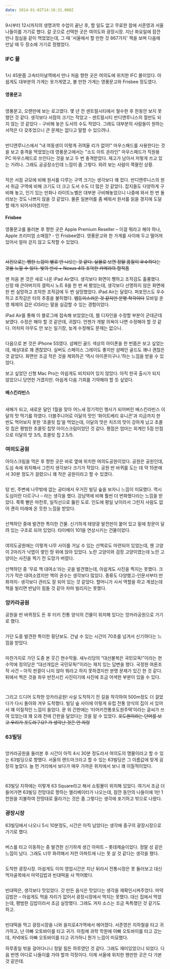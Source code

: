 ```yaml
---
date: 2014-01-02T14:18:31.000Z
---
```


<p>9시부터 12시까지의 생명과학 수업이 끝난 후, 할 일도 없고 무료한 참에 서준영과 서울 나들이를 가기로 했다. 갈 곳으로 선택한 곳은 여의도와 광장시장. 지난 화요일에 잠깐 만나 점심을 같이 먹었었는데, 그 때 '서울에서 할 만한 것 867가지' 책을 보며 다음에 만날 때 두 장소에 가기로 정했었다.</p>
<h3 id="ifc">IFC 몰</h3>
<p><img src="/images/migrated-photos/2014/Jan/IMG_20140102_142637.jpg" alt=""></p>
<p>1시 45분쯤 고속터미널역에서 만나 처음 향한 곳은 여의도에 위치한 IFC 몰이었다. 아쉽게도 대부분의 가게는 옷가게였고, 볼 만한 가게는 영풍문고와 Frisbee 정도였다.</p>
<h4 id="">영풍문고</h4>
<p><img src="/images/migrated-photos/2014/Jan/IMG_20140102_142907.jpg" alt=""></p>
<p>영풍문고, 오랜만에 보는 로고였다. 몇 년 전 센트럴시티에서 철수한 후 한동안 보지 못했던 것 같다. 생각보다 서점의 크기는 작았고 - 센트럴시티 반디앤루니스의 절반도 되지 않는 것 같았다 - 구비해 놓은 도서의 수도 적었다. 그래도 대부분의 사람들이 원하는 서적은 다 갖추었으니 큰 문제는 없다고 말할 수 있으려나.</p>
<p><img src="/images/migrated-photos/2014/Jan/IMG_20140102_145224.jpg" alt=""></p>
<p>반디앤루니스에서 &quot;내 여동생이 이렇게 귀여울 리가 없어!&quot; 마우스패드를 사용한다는 것을 보고 충격을 먹었었는데 영풍문고에서는 &quot;소드 아트 온라인&quot; 마우스패드가 직원용 PC 마우스패드로 쓰인다는 것을 보고 두 번 충격받았다. 재고가 남아서 저렇게 쓰고 있는 거려나. 그래도 공공장소인데 느낌이 좀 그렇다. 외려 보는 사람이 쪽팔린 상황.</p>
<p><img src="/images/migrated-photos/2014/Jan/IMG_20140102_145453.jpg" alt=""></p>
<p>작은 서점 규모에 비해 원서를 다루는 구역 크기는 생각보다 꽤 컸다. 반디앤루니스의 원서 취급 구역에 비해 크기도 더 크고 도서 수도 더 많은 것 같았다. 잡지들도 다양하게 구비해 놓고, 인기 있는 만화나 라이트노벨은 대부분 구비해놓았으니 나중에 와서 한 번 둘러보는 것도 나쁘지 않을 것 같았다. 물론 일본어를 좀 배워서 원서를 읽을 경지에 도달할 때가 되어서야겠지만.</p>
<h4 id="frisbee">Frisbee</h4>
<p>영풍문고를 둘러본 후 향한 곳은 Apple Premium Reseller – 이걸 뭐라고 해야 하나, Apple 프리미엄 소매점? - 인 Frisbee였다. 영풍문고와 한 가게를 사이에 두고 떨어져 있어서 얼마 걷지 않고 도착할 수 있었다.</p>
<p><img src="/images/migrated-photos/2014/Jan/IMG_20140102_151523.jpg" alt=""></p>
<p><img src="/images/migrated-photos/2014/Jan/IMG_20140102_151653.jpg" alt=""></p>
<p><s>사진으로는 쨍한 느낌이 별로 안 나오는 것 같다. 실물로 보면 정말 품질이 우수하다는 것을 느낄 수 있다. 빛의 반사 + Nexus 4의 조악한 카메라의 합작품</s></p>
<p>맨 처음 본 것은 새로 나온 iPad Air였다. 생각보다 화면이 쨍하고 조작감도 훌륭했다. 신정 때 큰아버지의 갤럭시 노트 8을 한 번 써 봤었는데, 생각보다 선명하지 않은 화면에 한 번 실망하고 조악한 조작감에 두 번 실망했었다. iPad Air는 달랐다. 퍼포먼스도 우수하고 조작감은 타의 추종을 불허했다. <s>앱등이스러운 것 같지만 분명 착각이다</s> 모바일 운영 체제의 갑은 iOS라는 말을 실감할 수 있는 경험이었다.</p>
<p>iPad Air를 통해 이 블로그에 접속해 보았었는데, 웹 디자인을 수정할 부분이 군데군데 보였다. 수정은 해야 할 것 같은데, 귀찮다. 언젠가 개발 의욕이 나면 수정해야 할 것 같다. 어차피 아무도 안 보는 일기장, 늦게 수정해도 문제는 없으니.</p>
<p><img src="/images/migrated-photos/2014/Jan/IMG_20140102_152014.jpg" alt=""></p>
<p>다음으로 본 것은 iPhone 5S였다. 샴페인 골드 색상의 아이폰을 한 번쯤은 보고 싶었는데, 예상대로 꽤 괜찮았다. 실버도 스페이스 그레이도 좋지만 샴페인 골드도 꽤나 괜찮은 것 같았다. 화면만 조금 작은 것을 제외하곤 ‘역시 아이폰이구나.’하는 느낌을 받을 수 있었다.</p>
<p>보고 싶었던 신형 Mac Pro는 아쉽게도 비치되어 있지 않았다. 아직 한국 출시가 되지 않았으니 당연한 거겠지만. 아쉽게 다음 기회를 기약해야 할 듯 싶었다.</p>
<h4 id="">배스킨라빈스</h4>
<p><img src="/images/migrated-photos/2014/Jan/IMG_20140102_152924.jpg" alt=""></p>
<p>새해가 되고, 새로운 달인 1월을 맞아 어느새 정기적인 행사가 되어버린 배스킨라빈스 이달의 맛 먹기를 하였다. 더블주니어로 이달의 맛인 ‘화이트베리 유니콘’과 지금까지 한 번도 먹어보지 못한 ‘초콜릿 칩’을 먹었는데, 이달의 맛은 치즈의 맛이 강하게 났고 초콜릿 칩은 평범한 초콜릿 칩맛 아이스크림이었던 것 같다. 평점은 엄마는 외계인 5점 만점으로 이달의 맛 3/5, 초콜릿 칩 2.5/5.</p>
<h3 id="">여의도공원</h3>
<p>아이스크림을 먹은 후 향한 곳은 바로 옆에 위치한 여의도공원이었다. 공원은 공원인데, 도심 속에 위치해서 그런지 생각보다 크기가 작았다. 공원 반 바퀴를 도는 데 약 15분에서 30분 정도가 걸렸으니 꽤 작은 공원이라고 할 수 있겠다.</p>
<p><img src="/images/migrated-photos/2014/Jan/IMG_20140102_154651-1.jpg" alt=""></p>
<p>텅 빈, 주변에 나무밖에 없는 공터에서 우거진 빌딩 숲을 보자니 느낌이 미묘했다. 역시 도심이란 다르구나 – 라는 생각을 했다. 강남역에 비해 훨씬 더 번화했다라는 느낌을 받았다. 쭉쭉 뻗은 마천루, 일직선으로 뚫린 도로. 인도에 평일 낮이라서 그런지 사람도 없어 괜히 미래에 온 듯한 느낌을 받았다.</p>
<p><img src="/images/migrated-photos/2014/Jan/IMG_20140102_155115.jpg" alt=""></p>
<p>산책하던 중에 발견한 특이한 건물. 신기하게 태양광 발전판이 붙어 있고 밑에 창문이 달려 있는 구조로 되어 있었다. 타이베이 101을 연상시키는 건물이었다.</p>
<p><img src="/images/migrated-photos/2014/Jan/IMG_20140102_155626.jpg" alt=""></p>
<p>여의도공원에는 이렇게 나무 사이를 거닐 수 있는 산책로도 마련되어 있었는데, 웬 고양이 2마리가 낙엽이 쌓인 땅 위에 앉아 있었다. 노란 고양이와 검정 고양이였는데 노란 고양이는 사진을 찍기 전 도망가 버렸다.</p>
<p>산책하던 중 ‘무료 책 대여소’라는 곳을 발견했는데, 아쉽게도 사진을 찍지는 못했다. 크기가 작은 대여소였지만 책의 권수는 생각보다 많았다. 종류도 다양했고-인문서부터 만화까지- 생각보다 관리도 잘 되어 있는 것 같았다. 할머니가 사서 역할을 하고 계셨는데 책을 빌리면 반납이 힘들 것 같아 차마 빌리지는 못했다.</p>
<h3 id="">앙카라공원</h3>
<p>공원을 반 바퀴정도 돈 후 터키 전통 양식의 건물이 위치해 있다는 앙카라공원으로 가기로 했다.</p>
<p><img src="/images/migrated-photos/2014/Jan/IMG_20140102_161202.jpg" alt=""></p>
<p>가던 도중 발견한 특이한 횡단보도. 건널 수 있는 시간이 70초를 넘겨서 신기하다는 느낌을 받았다.</p>
<p><img src="/images/migrated-photos/2014/Jan/IMG_20140102_161847_modified.jpg" alt=""></p>
<p>마찬가지로 가던 도중 본 웃긴 현수막들. 새누리당의 “대선불복은 국민모독!”이라는 현수막에 정의당은 “대선개입은 국민모독!”이라는 재치 있는 답변을 했다. 국정원 여론조작 사건 – 아직 판결이 나지 않아 뭐라고 하지 못하겠지만 분명 문제가 있긴 한 것 같다. 뒤에서 찍은 것을 좌우 반전시킨 사진이기에 사진에 조금 어색한 부분이 있을 수 있다.</p>
<p><img src="/images/migrated-photos/2014/Jan/IMG_20140102_163345.jpg" alt=""></p>
<p><img src="/images/migrated-photos/2014/Jan/IMG_20140102_163436.jpg" alt=""></p>
<p>그리고 드디어 도착한 앙카라공원! 사실 도착하기 전 길을 착각하여 500m정도 더 걸었다가 다시 돌아와 겨우 도착했다. 빌딩 숲 사이에 이렇게 유럽 전통 양식의 집이 서 있어서 꽤 이질적인 느낌이 들었다. 문 위 간판에는 ‘터어키전통포도원주택’이라는 글씨가 쓰여 있었는데 꽤 오래 전에 간판을 달았다는 것을 알 수 있었다. <s>포도원이라는 단어를 보고 우리가 포도라구요? 가 생각난 것은 안 자랑</s></p>
<h3 id="63">63빌딩</h3>
<p><img src="/images/migrated-photos/2014/Jan/IMG_20140102_165547.jpg" alt=""></p>
<p>앙카라공원을 둘러본 후 시간이 아직 4시 30분 정도라서 여의도의 명물이라고 할 수 있는 63빌딩으로 향했다. 서울의 랜드마크라고 할 수 있는 63빌딩은 그 이름값에 맞게 굉장히 높았다. 늘 먼 거리에서 보다가 매우 가까운 위치에서 보니 꽤 이질적이었다.</p>
<p><img src="/images/migrated-photos/2014/Jan/IMG_20140102_165618.jpg" alt=""></p>
<p><img src="/images/migrated-photos/2014/Jan/IMG_20140102_170641.jpg" alt=""></p>
<p>63빌딩 지하에는 이렇게 63 Square라고 해서 쇼핑몰이 위치해 있었다. 여기서 조금 더 들어가면 63빌딩 전망대로 향하는 엘리베이터가 나오는데, 잠깐 동안의 나들이에 1만 1천원을 지불하여 전망대로 올라가는 것은 좀 그렇다는 생각에 포기하고 밖으로 나왔다.</p>
<h3 id="">광장시장</h3>
<p>63빌딩에서 나오니 5시 10분정도, 시간은 아직 남았다는 생각에 중구의 광장시장으로 가기로 했다.</p>
<p><img src="/images/migrated-photos/2014/Jan/IMG_20140102_173235.jpg" alt=""></p>
<p>버스를 타고 이동하는 중 발견한 신기하게 생긴 아파트 – 롯데캐슬이었다. 정말 성 같은 느낌이 났다. 그래도 너무 화려해서 저런 아파트에 나는 못 살 것 같다는 생각을 했다.</p>
<p><img src="/images/migrated-photos/2014/Jan/IMG_20140102_175613.jpg" alt=""></p>
<p>도착한 광장시장. 아쉽게도 이미 영업시간은 지난 뒤라서 전통시장은 못 둘러보고 대신 먹자골목에서 마약김밥과 빈대떡을 사 먹어봤다.</p>
<p><img src="/images/migrated-photos/2014/Jan/IMG_20140102_182001.jpg" alt=""></p>
<p>빈대떡은, 생각보다 맛있었다. 갓 만든 음식은 맛있다는 생각을 재확인시켜주었다. 마약김밥은 – 아쉽게도 먹을 자리가 없어서 광장시장에서 먹지는 못했다. 대신 집에서 먹었는데, 평범한 김밥이라서 조금 실망했다. 그래도 겨자 소스는 조금 독특했던 것 같기도 하고.</p>
<p><img src="/images/migrated-photos/2014/Jan/IMG_20140102_183955.jpg" alt=""></p>
<p>빈대떡을 먹고 광장시장을 나와 을지로4가역에서 헤어졌다. 서준영은 지하철을 타고 귀가하고, 난 아빠 오토바이를 타고 귀가. 아침에 과학 학원에 아빠 오토바이를 타고 갔는데, 저녁에도 아빠 오토바이를 타고 귀가하니 뭔가 느낌이 미묘했다.</p>
<p>하루종일 밖을 걸어다니니 정말 힘든 하루였던 것 같다. 그래도 재미있었으니 되었다. 다음 번엔 어디로 나들이를 가야 할까 걱정이다. 이제 서울에 위치한 웬만한 곳은 다 가본 것 같은데.</p>
